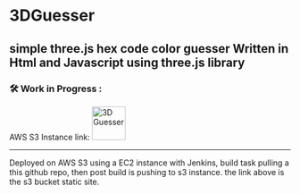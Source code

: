 # 3DGuesser
 simple three.js hex code color guesser
Written in Html and Javascript using three.js library
---

### :hammer_and_wrench: Work in Progress :
AWS S3 Instance link: <a href="https://3dguesser.s3.us-east-2.amazonaws.com/guesser3Dshare.html">
    <img src="https://upload.wikimedia.org/wikipedia/commons/thumb/3/3a/Cube-dynamic-premium.png/512px-Cube-dynamic-premium.png"  width="60" alt="3D Guesser"/>
  </a>
  
---

Deployed on AWS S3 using a EC2 instance with Jenkins, build task pulling a this github repo, then post build is pushing to s3 instance.
 the link above is the s3 bucket static site.
